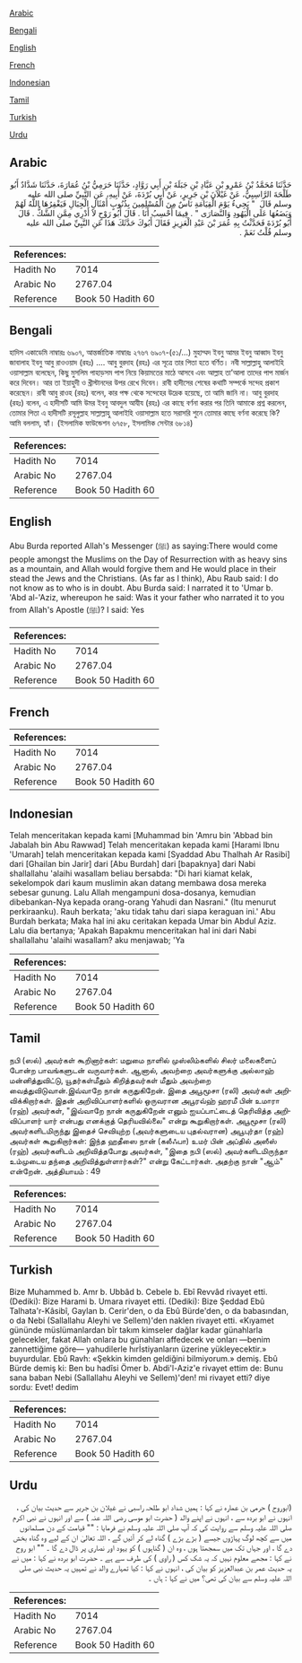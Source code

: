 [Arabic](#arabic)

[Bengali](#bengali)

[English](#english)

[French](#french)

[Indonesian](#indonesian)

[Tamil](#tamil)

[Turkish](#turkish)

[Urdu](#urdu)

## Arabic


<div dir="rtl" lang="ar" style={{fontSize:'larger',backgroundColor:'#f8f9fa',padding:20}}>
حَدَّثَنَا مُحَمَّدُ بْنُ عَمْرِو بْنِ عَبَّادِ بْنِ جَبَلَةَ بْنِ أَبِي رَوَّادٍ، حَدَّثَنَا حَرَمِيُّ بْنُ عُمَارَةَ، حَدَّثَنَا شَدَّادٌ أَبُو طَلْحَةَ الرَّاسِبِيُّ، عَنْ غَيْلاَنَ بْنِ جَرِيرٍ، عَنْ أَبِي بُرْدَةَ، عَنْ أَبِيهِ، عَنِ النَّبِيِّ صلى الله عليه وسلم قَالَ ‏ "‏ يَجِيءُ يَوْمَ الْقِيَامَةِ نَاسٌ مِنَ الْمُسْلِمِينَ بِذُنُوبٍ أَمْثَالِ الْجِبَالِ فَيَغْفِرُهَا اللَّهُ لَهُمْ وَيَضَعُهَا عَلَى الْيَهُودِ وَالنَّصَارَى ‏"‏ ‏.‏ فِيمَا أَحْسِبُ أَنَا ‏.‏ قَالَ أَبُو رَوْحٍ لاَ أَدْرِي مِمَّنِ الشَّكُّ ‏.‏ قَالَ أَبُو بُرْدَةَ فَحَدَّثْتُ بِهِ عُمَرَ بْنَ عَبْدِ الْعَزِيزِ فَقَالَ أَبُوكَ حَدَّثَكَ هَذَا عَنِ النَّبِيِّ صلى الله عليه وسلم قُلْتُ نَعَمْ ‏.‏
</div>
<div style={{backgroundColor:'#f8f9fa',padding:20, marginBottom: 10}}><table> <thead> <tr> <th>References:</th> <th></th> </tr> </thead> <tbody><tr><td>Hadith No</td><td>7014</td></tr><tr><td>Arabic No</td><td>2767.04</td></tr><tr><td>Reference</td><td>Book 50 Hadith 60</td></tr></tbody></table></div>

## Bengali


<div dir="ltr" lang="bn" style={{fontSize:'larger',backgroundColor:'#f8f9fa',padding:20}}>
হাদিস একাডেমি নাম্বারঃ ৬৯০৭, আন্তর্জাতিক নাম্বারঃ ২৭৬৭ ৬৯০৭-(৫১/…) মুহাম্মদ ইবনু আমর ইবনু আব্বাদ ইবনু জাবালাহ ইবনু আবু রাওওয়াদ (রহঃ) .... আবু বুরদাহ (রহঃ) এর সূত্রে তার পিতা হতে বর্ণিত। নবী সাল্লাল্লাহু আলাইহি ওয়াসাল্লাম বলেছেন, কিছু মুসলিম পাহাড়সম পাপ নিয়ে কিয়ামতের মাঠে আসবে এবং আল্লাহ তা’আলা তাদের পাপ মার্জন করে দিবেন। আর তা ইয়াহুদী ও খ্রীস্টানদের উপর রেখে দিবেন। রাবী হাদীসের শেষের কথাটি সম্পর্কে সন্দেহ প্রকাশ করেছেন। রাবী আবু রাওহ (রহঃ) বলেন, কার পক্ষ থেকে সন্দেহের উদ্রেক হয়েছে, তা আমি জানি না। আবু বুরদাহ (রহঃ) বলেন, এ হাদীসটি আমি উমর ইবনু আবদুল আযীয (রহঃ) এর কাছে বর্ণনা করার পর তিনি আমাকে প্রশ্ন করলেন, তোমার পিতা এ হাদীসটি রসূলুল্লাহ সাল্লাল্লাহু আলাইহি ওয়াসাল্লাম হতে সরাসরি শুনে তোমার কাছে বর্ণনা করেছে কি? আমি বললাম, হ্যাঁ। (ইসলামিক ফাউন্ডেশন ৬৭৫৮, ইসলামিক সেন্টার ৬৮১৪)
</div>
<div style={{backgroundColor:'#f8f9fa',padding:20, marginBottom: 10}}><table> <thead> <tr> <th>References:</th> <th></th> </tr> </thead> <tbody><tr><td>Hadith No</td><td>7014</td></tr><tr><td>Arabic No</td><td>2767.04</td></tr><tr><td>Reference</td><td>Book 50 Hadith 60</td></tr></tbody></table></div>

## English


<div dir="ltr" lang="en" style={{fontSize:'larger',backgroundColor:'#f8f9fa',padding:20}}>
Abu Burda reported Allah's Messenger (ﷺ) as saying:There would come people amongst the Muslims on the Day of Resurrection with as heavy sins as a mountain, and Allah would forgive them and He would place in their stead the Jews and the Christians. (As far as I think), Abu Raub said: I do not know as to who is in doubt. Abu Burda said: I narrated it to 'Umar b. 'Abd al-'Aziz, whereupon he said: Was it your father who narrated it to you from Allah's Apostle (ﷺ)? I said: Yes
</div>
<div style={{backgroundColor:'#f8f9fa',padding:20, marginBottom: 10}}><table> <thead> <tr> <th>References:</th> <th></th> </tr> </thead> <tbody><tr><td>Hadith No</td><td>7014</td></tr><tr><td>Arabic No</td><td>2767.04</td></tr><tr><td>Reference</td><td>Book 50 Hadith 60</td></tr></tbody></table></div>

## French


<div dir="ltr" lang="fr" style={{fontSize:'larger',backgroundColor:'#f8f9fa',padding:20}}>

</div>
<div style={{backgroundColor:'#f8f9fa',padding:20, marginBottom: 10}}><table> <thead> <tr> <th>References:</th> <th></th> </tr> </thead> <tbody><tr><td>Hadith No</td><td>7014</td></tr><tr><td>Arabic No</td><td>2767.04</td></tr><tr><td>Reference</td><td>Book 50 Hadith 60</td></tr></tbody></table></div>

## Indonesian


<div dir="ltr" lang="id" style={{fontSize:'larger',backgroundColor:'#f8f9fa',padding:20}}>
Telah menceritakan kepada kami [Muhammad bin 'Amru bin 'Abbad bin Jabalah bin Abu Rawwad] Telah menceritakan kepada kami [Harami Ibnu 'Umarah] telah menceritakan kepada kami [Syaddad Abu Thalhah Ar Rasibi] dari [Ghailan bin Jarir] dari [Abu Burdah] dari [bapaknya] dari Nabi shallallahu 'alaihi wasallam beliau bersabda: "Di hari kiamat kelak, sekelompok dari kaum muslimin akan datang membawa dosa mereka sebesar gunung. Lalu Allah mengampuni dosa-dosanya, kemudian dibebankan-Nya kepada orang-orang Yahudi dan Nasrani." (Itu menurut perkiraanku). Rauh berkata; 'aku tidak tahu dari siapa keraguan ini.' Abu Burdah berkata; Maka hal ini aku ceritakan kepada Umar bin Abdul Aziz. Lalu dia bertanya; 'Apakah Bapakmu menceritakan hal ini dari Nabi shallallahu 'alaihi wasallam? aku menjawab; 'Ya
</div>
<div style={{backgroundColor:'#f8f9fa',padding:20, marginBottom: 10}}><table> <thead> <tr> <th>References:</th> <th></th> </tr> </thead> <tbody><tr><td>Hadith No</td><td>7014</td></tr><tr><td>Arabic No</td><td>2767.04</td></tr><tr><td>Reference</td><td>Book 50 Hadith 60</td></tr></tbody></table></div>

## Tamil


<div dir="ltr" lang="ta" style={{fontSize:'larger',backgroundColor:'#f8f9fa',padding:20}}>
நபி (ஸல்) அவர்கள் கூறினார்கள்: மறுமை நாளில் முஸ்லிம்களில் சிலர் மலைகளைப் போன்ற பாவங்களுடன் வருவார்கள். ஆனால், அவற்றை அவர்களுக்கு அல்லாஹ் மன்னித்துவிட்டு, யூதர்கள்மீதும் கிறித்தவர்கள் மீதும் அவற்றை வைத்துவிடுவான்.இவ்வாறே நான் கருதுகிறேன். இதை அபூமூசா (ரலி) அவர்கள் அறிவிக்கிறார்கள். இதன் அறிவிப்பாளர்களில் ஒருவரான அபூரவ்ஹ் ஹரமீ பின் உமாரா (ரஹ்) அவர்கள், "இவ்வாறே நான் கருதுகிறேன் எனும் ஐயப்பாட்டைத் தெரிவித்த அறிவிப்பாளர் யார் என்பது எனக்குத் தெரியவில்லை" என்று கூறுகிறார்கள். அபூமூசா (ரலி) அவர்களிடமிருந்து இதைச் செவியுற்ற (அவர்களுடைய புதல்வரான) அபூபுர்தா (ரஹ்) அவர்கள் கூறுகிறார்கள்: இந்த ஹதீஸை நான் (கலீஃபா) உமர் பின் அப்தில் அஸீஸ் (ரஹ்) அவர்களிடம் அறிவித்தபோது அவர்கள், "இதை நபி (ஸல்) அவர்களிடமிருந்தா உம்முடைய தந்தை அறிவித்துள்ளார்கள்?" என்று கேட்டார்கள். அதற்கு நான் "ஆம்" என்றேன். அத்தியாயம் : 49
</div>
<div style={{backgroundColor:'#f8f9fa',padding:20, marginBottom: 10}}><table> <thead> <tr> <th>References:</th> <th></th> </tr> </thead> <tbody><tr><td>Hadith No</td><td>7014</td></tr><tr><td>Arabic No</td><td>2767.04</td></tr><tr><td>Reference</td><td>Book 50 Hadith 60</td></tr></tbody></table></div>

## Turkish


<div dir="ltr" lang="tr" style={{fontSize:'larger',backgroundColor:'#f8f9fa',padding:20}}>
Bize Muhammed b. Amr b. Ubbâd b. Cebele b. Ebî Revvâd rivayet etti. (Dediki): Bize Harami b. Umara rivayet etti. (Dediki): Bize Şeddad Ebû Talhata'r-Kâsibî, Gaylan b. Cerir'den, o da Ebû Bürde'den, o da babasından, o da Nebi (Sallallahu Aleyhi ve Sellem)'den naklen rivayet etti. «Kıyamet gününde müslümanlardan bîr takım kimseler dağlar kadar günahlarla gelecekler, fakat Allah onlara bu günahları affedecek ve onları —benim zannettiğime göre— yahudilerle hırİstiyanların üzerine yükleyecektir.» buyurdular. Ebû Ravh: «Şekkin kimden geldiğini bilmiyorum.» demiş. Ebû Bürde demiş ki: Ben bu hadîsi Ömer b. Abdi'l-Aziz'e rivayet ettim de: Bunu sana baban Nebi (Sallallahu Aleyhi ve Sellem)'den! mi rivayet etti? diye sordu: Evet! dedim
</div>
<div style={{backgroundColor:'#f8f9fa',padding:20, marginBottom: 10}}><table> <thead> <tr> <th>References:</th> <th></th> </tr> </thead> <tbody><tr><td>Hadith No</td><td>7014</td></tr><tr><td>Arabic No</td><td>2767.04</td></tr><tr><td>Reference</td><td>Book 50 Hadith 60</td></tr></tbody></table></div>

## Urdu


<div dir="rtl" lang="ur" style={{fontSize:'larger',backgroundColor:'#f8f9fa',padding:20}}>
(ابوروح ) حرمی بن عمارہ نے کہا : ہمیں شداد ابو طلحہ راسبی نے غیلان بن جریر سے حدیث بیان کی ، انہوں نے ابو بردہ سے ، انہوں نے اپنے والد ( حضرت ابو موسی رضی اللہ عنہ ) سے اور انہوں نے نبی اکرم صلی اللہ علیہ وسلم سے روایت کی کہ آپ صلی اللہ علیہ وسلم نے فرمایا : "" قیامت کے دن مسلمانوں میں سے کچھ لوگ پہاڑوں جیسے ( بڑے بڑے ) گناہ لے کر آئیں گے ، اللہ تعالیٰ ان کے لیے وہ گناہ بخش دے گا ، اور جہاں تک میں سمجھتا ہوں ، وہ ان ( گناہوں ) کو یہود اور نصاری پر ڈال دے گا ۔ "" ابو روح نے کہا : مجھے معلوم نہیں کہ یہ شک کس ( راوی ) کی طرف سے ہے ۔ حضرت ابو بردہ نے کہا : میں نے یہ حدیث عمر بن عبدالعزیز کو بیان کی ، انہوں نے کہا : کیا تمہارے والد نے تمہیں یہ حدیث نبی صلی اللہ علیہ وسلم سے بیان کی تھی؟ میں نے کہا : ہاں ۔
</div>
<div style={{backgroundColor:'#f8f9fa',padding:20, marginBottom: 10}}><table> <thead> <tr> <th>References:</th> <th></th> </tr> </thead> <tbody><tr><td>Hadith No</td><td>7014</td></tr><tr><td>Arabic No</td><td>2767.04</td></tr><tr><td>Reference</td><td>Book 50 Hadith 60</td></tr></tbody></table></div>